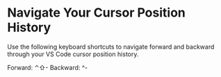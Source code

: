 # Navigate Your Cursor Position History

Use the following keyboard shortcuts to navigate forward and backward through your VS Code cursor position history.

Forward: ⌃⇧-
Backward: ^-
